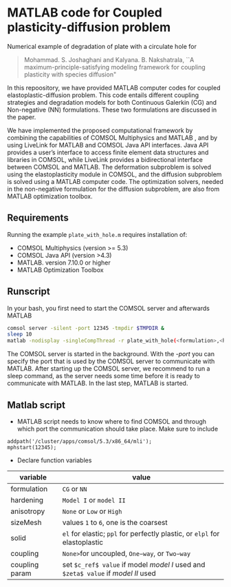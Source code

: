 #  MATLAB code for Coupled plasticity-diffusion problem
Numerical example of degradation of plate with a circulate hole for
> Mohammad. S. Joshaghani and Kalyana. B. Nakshatrala,
> ``A maximum-principle-satisfying modeling framework for coupling plasticity with species diffusion"

In this repoository, we have provided MATLAB computer codes for coupled elastoplastic-diffusion problem. This code entails different coupling strategies and degradation models for both Continuous Galerkin (CG) and Non-negative (NN) formulations. 
These two formulations are discussed in the paper.

We have implemented the proposed computational framework by combining the capabilities of COMSOL Multiphysics and MATLAB , and by using LiveLink for MATLAB and COMSOL Java API interfaces. Java API provides a user’s interface to access finite element data structures and libraries in COMSOL, while LiveLink provides a bidirectional interface between COMSOL and MATLAB. The deformation subproblem is solved using the elastoplasticity module in COMSOL, and the diffusion subproblem is solved using a MATLAB computer code. The optimization solvers, needed in the non-negative formulation for the diffusion subproblem, are also from MATLAB optimization toolbox.

## Requirements
Running the example `plate_with_hole.m` requires installation of:
* COMSOL Multiphysics (version >= 5.3)
* COMSOL Java API (version >4.3)
* MATLAB. version 7.10.0 or higher
* MATLAB Optimization Toolbox

## Runscript
In your bash, you first need to start the COMSOL server and afterwards MATLAB 
```bash
comsol server -silent -port 12345 -tmpdir $TMPDIR &
sleep 10
matlab -nodisplay -singleCompThread -r plate_with_hole(<formulation>,<hardening>,<anisotropy>,<sizeMesh>,<solid>,<coupling>,<coupling param)> ;
```
The COMSOL server is started in the background. With the *-port* you can specify the port that is used by the COMSOL server to communicate with MATLAB. After starting up the COMSOL server, we recommend to run a sleep command, as the server needs some time before it is ready to communicate with MATLAB. In the last step, MATLAB is started. 

## Matlab script
* MATLAB script needs to know where to find COMSOL and through which port the communication should take place. Make sure to include
```
addpath('/cluster/apps/comsol/5.3/x86_64/mli');
mphstart(12345);
```

* Declare function variables

| variable        |   value        |
| ------------- |-------------| 
| formulation       | `CG` or `NN`| 
| hardening     | `Model I` or `model II` | 
| anisotropy      | `None` or `Low` or `High` |
| sizeMesh | values `1` to `6`, one is the coarsest |
| solid | `el` for elastic; `ppl` for perfectly plastic, or `elpl` for elastoplastic |
| coupling | `None>`for uncoupled, `One−way`, or `Two−way`  |
| coupling param | set `$c_ref$ value` if model *model I* used and `$zeta$ value` if *model II* used|
